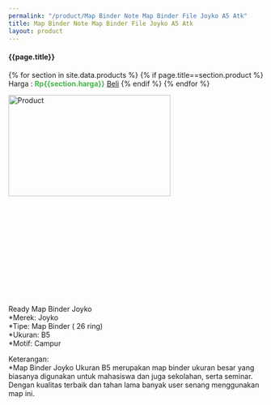 ```yaml
---
permalink: "/product/Map Binder Note Map Binder File Joyko A5 Atk"
title: Map Binder Note Map Binder File Joyko A5 Atk
layout: product
---
```


#### {{page.title}}

{% for section in site.data.products %}
	{% if page.title==section.product %}
Harga : <span style="color:#42b549">**Rp{{section.harga}}**</span>  <a class="btn btn-success" href="http://api.whatsapp.com/send?phone={{site.whatsapp}}&text=kak saya mau beli {{page.title}} {{section.harga}} 1 buah bayarnya di kampus ia kak %3A)" style="width:100px;">Beli</a>
	{% endif %}
{% endfor %}

<image src="{{site.baseurl}}/img/Map Binder Note  Map Binder File Joyko A5 Atk.jpg" alt="Product" width="80%" height="50%" style="max-width:400px;max-height:400px"/>

Ready Map Binder Joyko  
*Merek: Joyko  
*Tipe: Map Binder ( 26 ring)  
*Ukuran: B5  
*Motif: Campur  
  
Keterangan:  
*Map Binder Joyko Ukuran B5 merupakan map binder ukuran besar yang biasanya digunakan untuk mahasiswa dan juga sekolahan, serta seminar. Dengan kualitas terbaik dan tahan lama banyak user senang menggunakan map ini.